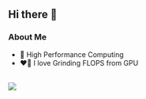 ## Hi there 👋

### About Me

- 🔭 High Performance Computing
- ❤️‍🔥 I love Grinding FLOPS from GPU

<br/>  

<div align="center">
<img src="https://github-readme-stats.vercel.app/api/top-langs/?username=cache-roaster&hide_border=trueb&layout=compact&hide=jupyter%20notebook,html,css,vim%20script&show_icons=true&count_private=true" align="left" />  
</div>


<!--
**cache-roaster/cache-roaster** is a ✨ _special_ ✨ repository because its `README.md` (this file) appears on your GitHub profile.

Here are some ideas to get you started:

- 🔭 I’m currently working on ...
- 🌱 I’m currently learning ...
- 👯 I’m looking to collaborate on ...
- 🤔 I’m looking for help with ...
- 💬 Ask me about ...
- 📫 How to reach me: ...
- 😄 Pronouns: ...
- ⚡ Fun fact: ...
-->

